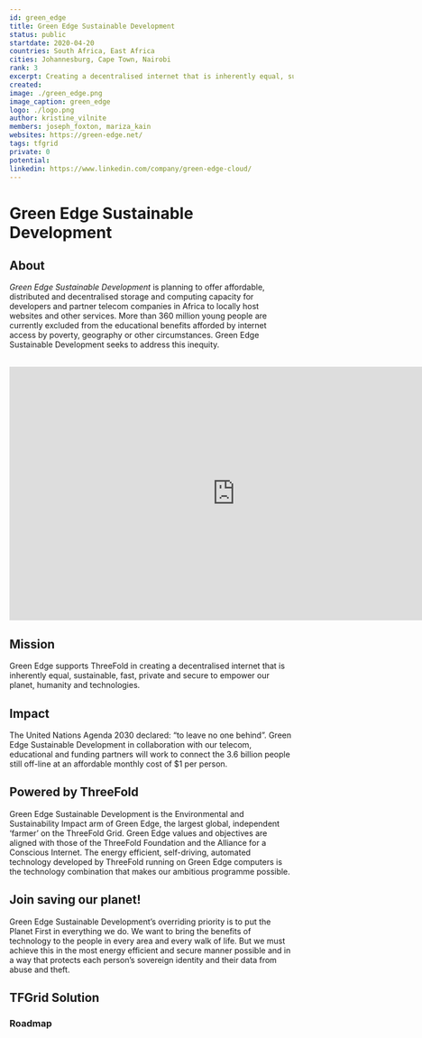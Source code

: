 ```yaml
---
id: green_edge
title: Green Edge Sustainable Development
status: public
startdate: 2020-04-20
countries: South Africa, East Africa
cities: Johannesburg, Cape Town, Nairobi
rank: 3
excerpt: Creating a decentralised internet that is inherently equal, sustainable, private and secure.
created:
image: ./green_edge.png
image_caption: green_edge
logo: ./logo.png
author: kristine_vilnite
members: joseph_foxton, mariza_kain
websites: https://green-edge.net/
tags: tfgrid
private: 0
potential:
linkedin: https://www.linkedin.com/company/green-edge-cloud/
---
```


# Green Edge Sustainable Development

## About

*Green Edge Sustainable Development* is planning to offer affordable, distributed and decentralised storage and computing capacity for developers and partner telecom companies in Africa to locally host websites and other services. More than 360 million young people are currently excluded from the educational benefits afforded by internet access by poverty, geography or other circumstances. Green Edge Sustainable Development seeks to address this inequity.

<BR>

<iframe src="https://player.vimeo.com/video/413148180" width="800" height="450" frameborder="0" allow="autoplay; fullscreen" allowfullscreen></iframe>

<BR>

## Mission

Green Edge supports ThreeFold in creating a decentralised internet that is inherently equal, sustainable, fast, private and secure to empower our planet, humanity and technologies.

## Impact

The  United Nations Agenda 2030 declared: “to leave no one behind”. Green Edge Sustainable Development in collaboration with our telecom, educational and funding partners will work to connect the 3.6 billion people still off-line at an affordable monthly cost of $1 per person.

## Powered by ThreeFold

Green Edge Sustainable Development is the Environmental and Sustainability Impact arm of Green Edge, the largest global, independent ‘farmer’ on the ThreeFold Grid. Green Edge values and objectives are aligned with those of the ThreeFold Foundation and the Alliance for a Conscious Internet. The energy efficient, self-driving, automated technology developed by ThreeFold running on Green Edge computers is the technology combination that makes our ambitious programme possible.

## Join saving our planet!

Green Edge Sustainable Development’s overriding priority is to put the Planet First in everything we do. We want to bring the benefits of technology to the people in every area and every walk of life. But we must achieve this in the most energy efficient and secure manner possible and in a way that protects each person’s sovereign identity and their data from abuse and theft.

## TFGrid Solution

### Roadmap
